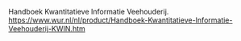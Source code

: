 Handboek Kwantitatieve Informatie Veehouderij. https://www.wur.nl/nl/product/Handboek-Kwantitatieve-Informatie-Veehouderij-KWIN.htm

